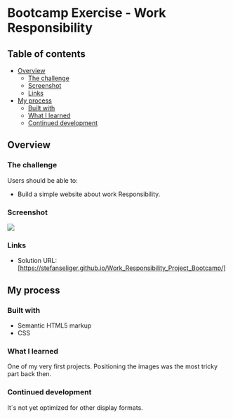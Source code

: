 # Bootcamp Exercise - Work Responsibility



## Table of contents

- [Overview](#overview)
  - [The challenge](#the-challenge)
  - [Screenshot](#screenshot)
  - [Links](#links)
- [My process](#my-process)
  - [Built with](#built-with)
  - [What I learned](#what-i-learned)
  - [Continued development](#continued-development)

## Overview

### The challenge

Users should be able to:

- Build a simple website about work Responsibility.

### Screenshot

![](./Screenshot.png)

### Links

- Solution URL: [https://stefanseliger.github.io/Work_Responsibility_Project_Bootcamp/]

## My process

### Built with

- Semantic HTML5 markup
- CSS



### What I learned

One of my very first projects. Positioning the images was the most tricky part back then.   


### Continued development

It´s not yet optimized for other display formats. 

